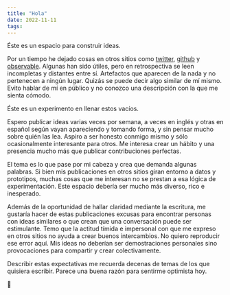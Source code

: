 ```yaml
---
title: "Hola"
date: 2022-11-11
tags: 
---
```


Éste es un espacio para construir ideas.

Por un tiempo he dejado cosas en otros sitios como [twitter](https://twitter.com/mauforonda/), [github](https://github.com/mauforonda) y [observable](https://observablehq.com/@mauforonda). Algunas han sido útiles, pero en retrospectiva se leen incompletas y distantes entre sí. Artefactos que aparecen de la nada y no pertenecen a ningún lugar. Quizás se puede decir algo similar de mí mismo. Evito hablar de mí en público y no conozco una descripción con la que me sienta cómodo. 

Éste es un experimento en llenar estos vacíos.

Espero publicar ideas varias veces por semana, a veces en inglés y otras en español según vayan apareciendo y tomando forma, y sin pensar mucho sobre quién las lea. Aspiro a ser honesto conmigo mismo y sólo ocasionalmente interesante para otros. Me interesa crear un hábito y una presencia mucho más que publicar contribuciones perfectas. 

El tema es lo que pase por mi cabeza y crea que demanda algunas palabras. Si bien mis publicaciones en otros sitios giran entorno a datos y prototipos, muchas cosas que me interesan no se prestan a esa lógica de experimentación. Este espacio debería ser mucho más diverso, rico e inesperado.

Además de la oportunidad de hallar claridad mediante la escritura, me gustaría hacer de estas publicaciones excusas para encontrar personas con ideas similares o que crean que una conversación puede ser estimulante. Temo que la actitud tímida e impersonal con que me expreso en otros sitios no ayuda a crear buenos intercambios. No quiero reproducir ese error aquí. Mis ideas no deberían ser demostraciones personales sino provocaciones para compartir y crear colectivamente.

Describir estas expectativas me recuerda decenas de temas de los que quisiera escribir. Parece una buena razón para sentirme optimista hoy.

🌱
